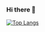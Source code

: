 ### Hi there 👋

[![Top Langs](https://github-readme-stats.vercel.app/api/top-langs/?username=hanebarla&layout=compact)](https://github.com/anuraghazra/github-readme-stats)

<!--
**hanebarla/hanebarla** is a ✨ _special_ ✨ repository because its `README.md` (this file) appears on your GitHub profile.

Here are some ideas to get you started:

- 🔭 I’m currently working on ...
- 🌱 I’m currently learning ...
- 👯 I’m looking to collaborate on ...
- 🤔 I’m looking for help with ...
- 💬 Ask me about ...
- 📫 How to reach me: ...
- 😄 Pronouns: ...
- ⚡ Fun fact: ...
-->

